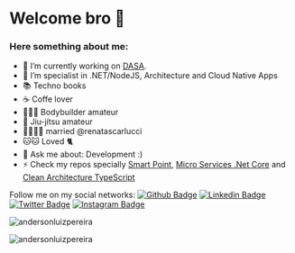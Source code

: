 # Welcome bro 👋

### Here something about me:

- 🔭 I’m currently working on [DASA](https://dasa.com.br/).
- 💪 I’m specialist in .NET/NodeJS, Architecture and Cloud Native Apps
- 📚 Techno books
- ☕️ Coffe lover
- 🏋🏽‍♂️ Bodybuilder amateur
- 🥋 Jiu-jítsu amateur
- 👨‍👩‍👧‍👦 married @renatascarlucci
- 🐱🐱 Loved 🐈
- 💬 Ask me about: Development :)
- ⚡ Check my repos specially [Smart Point](https://github.com/andersonluizpereira/ponto-inteligente), [Micro Services .Net Core](https://github.com/andersonluizpereira/NanyAspNetCore) and [Clean Architecture TypeScript](https://github.com/andersonluizpereira/clean-architecture-nodets)

Follow me on my social networks:
[![Github Badge](https://img.shields.io/badge/-Github-000?style=flat-square&logo=Github&logoColor=white&link=https://github.com/andersonluizpereira)](https://github.com/andersonluizpereira)
[![Linkedin Badge](https://img.shields.io/badge/-LinkedIn-blue?style=flat-square&logo=Linkedin&logoColor=white&link=https://www.linkedin.com/in/anderson-luiz-sanches-carlucci-pereira-b792b130/)](https://www.linkedin.com/in/anderson-luiz-sanches-carlucci-pereira-b792b130/)
[![Twitter Badge](https://img.shields.io/badge/-Twitter-1ca0f1?style=flat-square&labelColor=1ca0f1&logo=twitter&logoColor=white&link=https://twitter.com/AndersonLuizPe3)](https://twitter.com/AndersonLuizPe3)
[![Instagram Badge](https://img.shields.io/badge/-Instagram-C13584?style=flat-square&labelColor=C13584&logo=instagram&logoColor=white&link=https://www.instagram.com/andersononus/)](https://www.instagram.com/andersononus/)


<p> <img src="https://github-readme-stats.vercel.app/api?username=andersonluizpereira&show_icons=true" alt="andersonluizpereira" /> </p>
<p>  <img src="https://github-readme-stats.vercel.app/api/top-langs/?username=andersonluizpereira&langs_count=10" alt="andersonluizpereira" /> </p>
